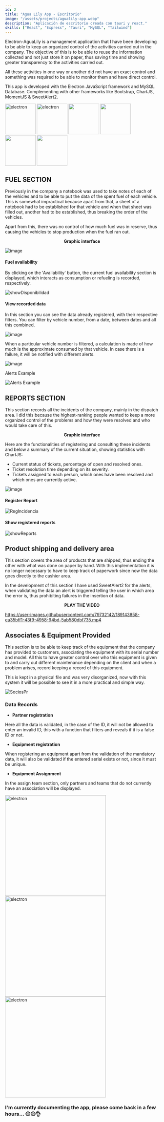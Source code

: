 ```yaml
---
id: 2
title: "Agua Lily App - Escritorio"
image: "/assets/projects/agualily-app.webp"
description: "Aplicación de escritorio creada con tauri y react."
skills: ["React", "Express", "Tauri", "MySQL", "Tailwind"]
---
```


Electron-AguaLily is a management application that I have been developing to be able to keep an organized control of the activities carried out in the company. The objective of this is to be able to reuse the information collected and not just store it on paper, thus saving time and showing greater transparency to the activities carried out.

All these activities in one way or another did not have an exact control and something was required to be able to monitor them and have direct control.

This app is developed with the Electron JavaScript framework and MySQL Database. Complementing with other frameworks like Bootstrap, ChartJS, MomentJS & SweetAlert2.

<img src="https://user-images.githubusercontent.com/79732142/189031376-83cf92c3-7a70-48e6-99f7-796f40d074bf.png" alt="electron" width="100"/> <img src="https://user-images.githubusercontent.com/79732142/189031905-311b5c06-3dbe-4371-8aac-bc9639715424.png" alt="electron" width="100"/> <img src="https://user-images.githubusercontent.com/79732142/189032494-b4704e08-a47f-4290-998d-2620eb378747.png" width="100"/> <img src="https://user-images.githubusercontent.com/79732142/189032675-8e6595fe-8f4c-4f1f-81db-501733774cbc.png" width="100"/> <img src="https://user-images.githubusercontent.com/79732142/189032806-bbc008cf-7bc7-4684-adaa-f4fb2b197f77.png" width="100"/> <img src="https://user-images.githubusercontent.com/79732142/189032981-93029866-4fc3-4919-b382-8633063fe76f.png" width="100"/>

## FUEL SECTION

Previously in the company a notebook was used to take notes of each of the vehicles and to be able to put the data of the spent fuel of each vehicle. This is somewhat impractical because apart from that, a sheet of a notebook had to be established for that vehicle and when that sheet was filled out, another had to be established, thus breaking the order of the vehicles.

Apart from this, there was no control of how much fuel was in reserve, thus causing the vehicles to stop production when the fuel ran out.

**<p align="center"> Graphic interface</p>**

![image](https://user-images.githubusercontent.com/79732142/189023347-484afd99-35bd-436b-b9e1-1d6cad039d2c.png)

#### Fuel availability

By clicking on the 'Availability' button, the current fuel availability section is displayed, which interacts as consumption or refueling is recorded, respectively.

![showDisponibilidad](https://user-images.githubusercontent.com/79732142/189026819-c93764cd-2979-434f-a0b9-d9af7b090a67.gif)

#### View recorded data

In this section you can see the data already registered, with their respective filters. You can filter by vehicle number, from a date, between dates and all this combined.

![image](https://user-images.githubusercontent.com/79732142/189027508-856c4327-9bb7-4876-987c-184d3ad2d457.png)

When a particular vehicle number is filtered, a calculation is made of how much is the approximate consumed by that vehicle. In case there is a failure, it will be notified with different alerts.

![image](https://user-images.githubusercontent.com/79732142/189027874-369a9b2f-5480-4135-9287-75ea736878ac.png)

Alerts Example

![Alerts Example](https://user-images.githubusercontent.com/79732142/189028600-26d41e7c-3b6d-41dc-a1d5-100a72225f57.png)

## REPORTS SECTION

This section records all the incidents of the company, mainly in the dispatch area. I did this because the highest-ranking people wanted to keep a more organized control of the problems and how they were resolved and who would take care of this.

**<p align="center"> Graphic interface</p>**
Here are the functionalities of registering and consulting these incidents and below a summary of the current situation, showing statistics with ChartJS:

- Current status of tickets, percentage of open and resolved ones.
- Ticket resolution time depending on its severity.
- Tickets assigned to each person, which ones have been resolved and which ones are currently active.

![image](https://user-images.githubusercontent.com/79732142/189130651-0fee7841-464d-4222-b1f1-c0a0fc1f44cb.png)

#### Register Report

![RegIncidencia](https://user-images.githubusercontent.com/79732142/189137362-940b0223-f881-415c-bb1e-5e70e036926a.gif)

#### Show registered reports

![showReports](https://user-images.githubusercontent.com/79732142/189139371-dee447a1-1348-41ca-a4eb-ef34e3913b44.gif)

## Product shipping and delivery area

This section covers the area of products that are shipped, thus ending the other with what was done on paper by hand. With this implementation it is no longer necessary to have to keep track of paperwork since now the data goes directly to the cashier area.

In the development of this section I have used SweetAlert2 for the alerts, when validating the data an alert is triggered telling the user in which area the error is, thus prohibiting failures in the insertion of data.

**<p align="center"> PLAY THE VIDEO </p>**

https://user-images.githubusercontent.com/79732142/189143858-ea35bff1-43f9-4958-94bd-5ab580dbf735.mp4

## Associates & Equipment Provided

This section is to be able to keep track of the equipment that the company has provided to customers, associating the equipment with its serial number and model. All this to have greater control over who this equipment is given to and carry out different maintenance depending on the client and when a problem arises, record keeping a record of this equipment.

This is kept in a physical file and was very disorganized, now with this system it will be possible to see it in a more practical and simple way.

![SociosPr](https://user-images.githubusercontent.com/79732142/189156184-43a26e18-f8c9-444e-9f3a-f5aa983e0bdb.gif)

### Data Records

- **Partner registration**

Here all the data is validated, in the case of the ID, it will not be allowed to enter an invalid ID, this with a function that filters and reveals if it is a false ID or not.

- **Equipment registration**

When registering an equipment apart from the validation of the mandatory data, it will also be validated if the entered serial exists or not, since it must be unique.

- **Equipment Assignment**

In the assign team section, only partners and teams that do not currently have an association will be displayed.

<img src="https://user-images.githubusercontent.com/79732142/189158393-d302f9bc-de86-4851-88ad-b6155b382638.gif" alt="electron" width="330"/> <img src="https://user-images.githubusercontent.com/79732142/189162889-f9940413-e006-4e4a-b0ae-777057e29c4f.gif" alt="electron" width="330"/> <img src="https://user-images.githubusercontent.com/79732142/189164182-2a1a7d98-b33f-4194-9fc8-0982d10c7cbe.gif" alt="electron" width="330"/>

### I'm currently documenting the app, please come back in a few hours... 😊😊👌
